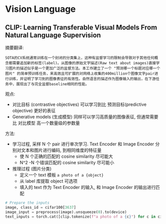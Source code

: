 # Vision Language 



## CLIP: Learning Transferable Visual Models From Natural Language Supervision


摘要翻译:

    SOTA的CV系统通常训练在一个封闭的分类集上，这种有监督学习的限制会导致对于其他任何概念都需要追加新的标签(label)。从图像的原始文字描述(Raw text about images)直接学习图片的描述似乎是一个更加广泛的监督方法。本工作建立了一个 "预测哪一个标题对应哪一个图片" 的简单预训练任务，来高效且可扩展的对网络上收集的400million个图像文字pair进行训练，并证明了学习到的图像表征的有效性。自然语言的描述作为图像输入的输出，在下游任务中，展现出了与完全监督baseline相同的性能。


观点:
* 对比目标 (contrastive objectives) 可以学习到比 预测目标(predictive objective) 更好的表征
* Generative models (生成模型) 同样可以学习高质量的图像表征, 但通常需要比 对比模型 高一个数量级的参数量


方法:
* 学习过程, 采样 N 个 pair 进行单次学习. Text Encoder 和 Image Encoder 分别对文本和图片进行编码, 到相同维度的特征量
  * 使 N 个正确的匹配的 cosine similarity 尽可能大
  * N^2 -N 个错误匹配的 cosine similarity 尽可能小
* 推理过程 (图片分类)
  * 定义一个 text 模板 `a photo of a {object}`
  * 从 label 库提取 object 可选项
  * 填入的 text 作为 Text Encoder 的输入, 和 Image Encoder 的输出进行匹配

```py
# Prepare the inputs
image, class_id = cifar100[3637]
image_input = preprocess(image).unsqueeze(0).to(device)
text_inputs = torch.cat([clip.tokenize(f"a photo of a {c}") for c in cifar100.classes]).to(device)
```